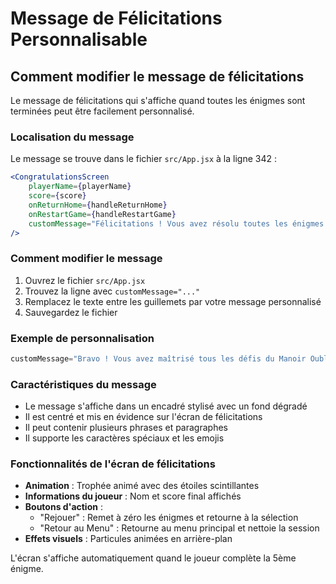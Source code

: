 # Message de Félicitations Personnalisable

## Comment modifier le message de félicitations

Le message de félicitations qui s'affiche quand toutes les énigmes sont terminées peut être facilement personnalisé.

### Localisation du message

Le message se trouve dans le fichier `src/App.jsx` à la ligne 342 :

```jsx
<CongratulationsScreen
    playerName={playerName}
    score={score}
    onReturnHome={handleReturnHome}
    onRestartGame={handleRestartGame}
    customMessage="Félicitations ! Vous avez résolu toutes les énigmes du Manoir Oublié ! Votre perspicacité et votre détermination ont permis de révéler tous les secrets cachés de ce mystérieux lieu."
/>
```

### Comment modifier le message

1. Ouvrez le fichier `src/App.jsx`
2. Trouvez la ligne avec `customMessage="..."`
3. Remplacez le texte entre les guillemets par votre message personnalisé
4. Sauvegardez le fichier

### Exemple de personnalisation

```jsx
customMessage="Bravo ! Vous avez maîtrisé tous les défis du Manoir Oublié ! Votre intelligence et votre courage ont triomphé de tous les mystères. Vous êtes maintenant un véritable explorateur des secrets de Nantes !"
```

### Caractéristiques du message

- Le message s'affiche dans un encadré stylisé avec un fond dégradé
- Il est centré et mis en évidence sur l'écran de félicitations
- Il peut contenir plusieurs phrases et paragraphes
- Il supporte les caractères spéciaux et les emojis

### Fonctionnalités de l'écran de félicitations

- **Animation** : Trophée animé avec des étoiles scintillantes
- **Informations du joueur** : Nom et score final affichés
- **Boutons d'action** : 
  - "Rejouer" : Remet à zéro les énigmes et retourne à la sélection
  - "Retour au Menu" : Retourne au menu principal et nettoie la session
- **Effets visuels** : Particules animées en arrière-plan

L'écran s'affiche automatiquement quand le joueur complète la 5ème énigme.
